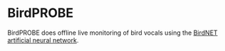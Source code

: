 # BirdPROBE

BirdPROBE does offline live monitoring of bird vocals using the [BirdNET artificial neural network](https://birdnet.cornell.edu/).
